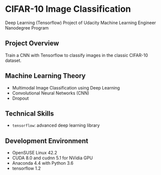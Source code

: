 # CIFAR-10 Image Classification

Deep Learning (Tensorflow) Project of Udacity Machine Learning Engineer Nanodegree Program


## Project Overview

Train a CNN with Tensorflow to classify images in the classic CIFAR-10 dataset.


## Machine Learning Theory

* Multimodal Image Classification using Deep Learning
* Convolutional Neural Networks (CNN)
* Dropout


## Technical Skills

* `tensorflow`: advanced deep learning library


## Development Environment

* OpenSUSE Linux 42.2
* CUDA 8.0 and cudnn 5.1 for NVidia GPU
* Anaconda 4.4 with Python 3.6
* tensorflow 1.2

